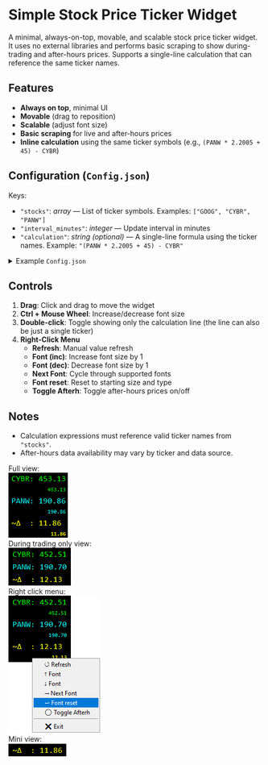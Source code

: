 <h1>Simple Stock Price Ticker Widget</h1>

<p>
A minimal, always-on-top, movable, and scalable stock price ticker widget.
It uses no external libraries and performs basic scraping to show during-trading and after-hours prices.
Supports a single-line calculation that can reference the same ticker names.
</p>

<h2>Features</h2>
<ul>
  <li><strong>Always on top</strong>, minimal UI</li>
  <li><strong>Movable</strong> (drag to reposition)</li>
  <li><strong>Scalable</strong> (adjust font size)</li>
  <li><strong>Basic scraping</strong> for live and after-hours prices</li>
  <li><strong>Inline calculation</strong> using the same ticker symbols (e.g., <code>(PANW * 2.2005 + 45) - CYBR</code>)</li>
</ul>

<h2>Configuration (<code>Config.json</code>)</h2>
<p>Keys:</p>
<ul>
  <li><code>"stocks"</code>: <em>array</em> — List of ticker symbols. Examples: <code>["GOOG", "CYBR", "PANW"]</code></li>
  <li><code>"interval_minutes"</code>: <em>integer</em> — Update interval in minutes</li>
  <li><code>"calculation"</code>: <em>string (optional)</em> — A single-line formula using the ticker names. Example: <code>"(PANW * 2.2005 + 45) - CYBR"</code></li>
</ul>

<details>
  <summary>Example <code>Config.json</code></summary>

  <pre><code>{
  "stocks": ["GOOG", "CYBR", "PANW"],
  "interval_minutes": 2,
  "calculation": "(PANW * 2.2005 + 45) - CYBR"
}
  </code></pre>
</details>

<h2>Controls</h2>
<ol>
  <li><strong>Drag</strong>: Click and drag to move the widget</li>
  <li><strong>Ctrl + Mouse Wheel</strong>: Increase/decrease font size</li>
  <li><strong>Double-click</strong>: Toggle showing only the calculation line (the line can also be just a single ticker)</li>
  <li><strong>Right-Click Menu</strong>
    <ul>
      <li><strong>Refresh</strong>: Manual value refresh</li>
      <li><strong>Font (inc)</strong>: Increase font size by 1</li>
      <li><strong>Font (dec)</strong>: Decrease font size by 1</li>
      <li><strong>Next Font</strong>: Cycle through supported fonts</li>
      <li><strong>Font reset</strong>: Reset to starting size and type</li>
      <li><strong>Toggle Afterh</strong>: Toggle after-hours prices on/off</li>
    </ul>
  </li>
</ol>

<h2>Notes</h2>
<ul>
  <li>Calculation expressions must reference valid ticker names from <code>"stocks"</code>.</li>
  <li>After-hours data availability may vary by ticker and data source.</li>
</ul>

Full view:<br> ![Ticker Screenshot](images/full_view.png)<br>
During trading only view:<br> ![Ticker Screenshot](images/view.png)<br>
Right click menu:<br> ![Ticker Screenshot](images/menu.png)<br>
Mini view:<br> ![Ticker Screenshot](images/mini_view.png)<br>


